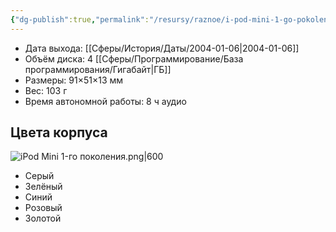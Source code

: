 ```yaml
---
{"dg-publish":true,"permalink":"/resursy/raznoe/i-pod-mini-1-go-pokoleniya/","tags":["Apple"]}
---
```


- Дата выхода: [[Сферы/История/Даты/2004-01-06\|2004-01-06]] 
- Объём диска: 4 [[Сферы/Программирование/База программирования/Гигабайт\|ГБ]]
- Размеры: 91×51×13 мм
- Вес: 103 г
- Время автономной работы: 8 ч аудио 
## Цвета корпуса 
![iPod Mini 1-го поколения.png|600](/img/user/%D0%90%D1%80%D1%85%D0%B8%D0%B2/%D0%9A%D1%8D%D1%88/iPod%20Mini%201-%D0%B3%D0%BE%20%D0%BF%D0%BE%D0%BA%D0%BE%D0%BB%D0%B5%D0%BD%D0%B8%D1%8F.png)
- Серый 
- Зелёный 
- Синий 
- Розовый 
- Золотой 